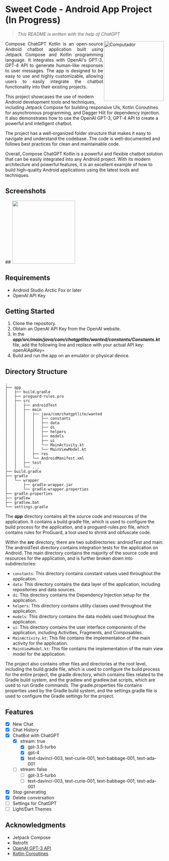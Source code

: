 # Sweet Code - Android App Project (In Progress)
> _This README is written with the help of ChatGPT_

<p align="justify">
<img src="https://res.cloudinary.com/apideck/image/upload/v1672442492/marketplaces/ckhg56iu1mkpc0b66vj7fsj3o/listings/-4-ans_frontend_assets.images.poe.app_icon.png-26-8aa0a2e5f237894d_tbragv.png?raw=true" width="190px" height=auto align="right" alt="Computador"/>
Compose ChatGPT Kotlin is an open-source Android chatbot application built using Jetpack Compose and Kotlin programming language. It integrates with OpenAI's GPT-3, GPT-4 API to generate human-like responses to user messages. The app is designed to be easy to use and highly customizable, allowing users to easily integrate the chatbot functionality into their existing projects.

This project showcases the use of modern Android development tools and techniques, including Jetpack Compose for building responsive UIs, Kotlin Coroutines for asynchronous programming, and Dagger Hilt for dependency injection. It also demonstrates how to use the OpenAI GPT-3, GPT-4 API to create a powerful and intelligent chatbot.<br/>

The project has a well-organized folder structure that makes it easy to navigate and understand the codebase. The code is well-documented and follows best practices for clean and maintainable code.<br/>

Overall, Compose ChatGPT Kotlin is a powerful and flexible chatbot solution that can be easily integrated into any Android project. With its modern architecture and powerful features, it is an excellent example of how to build high-quality Android applications using the latest tools and techniques.
</p>

## Screenshots

<p>
## <img src="https://github.com/lambiengcode/compose_chatgpt_kotlin/blob/main/screenshots/demo_chatgpt_lite.gif?raw=true" width="200px"/>
</p>


## Requirements
- Android Studio Arctic Fox or later
- OpenAI API Key


## Getting Started

1. Clone the repository.
2. Obtain an OpenAI API Key from the OpenAI website.
4. In the ***app/src/main/java/com/chatgptlite/wanted/constants/Constants.kt*** file, add the following line and replace <your-api-key> with your actual API key:
openAIApiKey=<your-api-key>
5. Build and run the app on an emulator or physical device.

## Directory Structure

```terminal
.
├── app
│   ├── build.gradle
│   ├── proguard-rules.pro
│   ├── src
│   │   ├── androidTest
│   │   ├── main
│   │   │   ├── java/com/chatgptlite/wanted
│   │   │   │   ├── constants
│   │   │   │   ├── data
│   │   │   │   ├── di
│   │   │   │   ├── helpers
│   │   │   │   ├── models
│   │   │   │   ├── ui
│   │   │   │   └── MainActivity.kt
│   │   │   │   └── MainViewModel.kt
│   │   │   ├── res
│   │   │   └── AndroidManifest.xml
│   │   ├── test
│   │   └── ...
├── build.gradle
├── gradle
│   └── wrapper
│       ├── gradle-wrapper.jar
│       └── gradle-wrapper.properties
├── gradle.properties
├── gradlew
├── gradlew.bat
└── settings.gradle
```

The ***app*** directory contains all the source code and resources of the application. It contains a build.gradle file, which is used to configure the build process for the application, and a proguard-rules.pro file, which contains rules for ProGuard, a tool used to shrink and obfuscate code.

Within the ***src*** directory, there are two subdirectories: androidTest and main. The androidTest directory contains integration tests for the application on Android. The main directory contains the majority of the source code and resources for the application, and is further broken down into subdirectories:

- `constants`: This directory contains constant values used throughout the application.
- `data`: This directory contains the data layer of the application, including repositories and data sources.
- `di`: This directory contains the Dependency Injection setup for the application.
- `helpers`: This directory contains utility classes used throughout the application.
- `models`: This directory contains the data models used throughout the application.
- `ui`: This directory contains the user interface components of the application, including Activities, Fragments, and Composables.
- `MainActivity.kt`: This file contains the implementation of the main activity for the application.
- `MainViewModel.kt`: This file contains the implementation of the main view model for the application.

The project also contains other files and directories at the root level, including the build.gradle file, which is used to configure the build process for the entire project, the gradle directory, which contains files related to the Gradle build system, and the gradlew and gradlew.bat scripts, which are used to run Gradle commands. The gradle.properties file contains properties used by the Gradle build system, and the settings.gradle file is used to configure the Gradle settings for the project.

## Features

- [x] New Chat
- [x] Chat History
- [x] ChatBot with ChatGPT
  - [x] stream: true
    - [x] gpt-3.5-turbo
    - [x] gpt-4 
    - [x] text-davinci-003, text-curie-001, text-babbage-001, text-ada-001
  - [ ] stream: false
    - [ ] gpt-3.5-turbo
    - [ ] text-davinci-003, text-curie-001, text-babbage-001, text-ada-001
- [x] Stop generating
- [x] Delete conversation
- [ ] Settings for ChatGPT
- [ ] Light/Dart Themes

## Acknowledgments
- Jetpack Compose
- Retrofit
- [OpenAI GPT-3 API](https://beta.openai.com/docs/api-reference/introduction)
- [Kotlin Coroutines](https://kotlinlang.org/docs/coroutines-overview.html)
